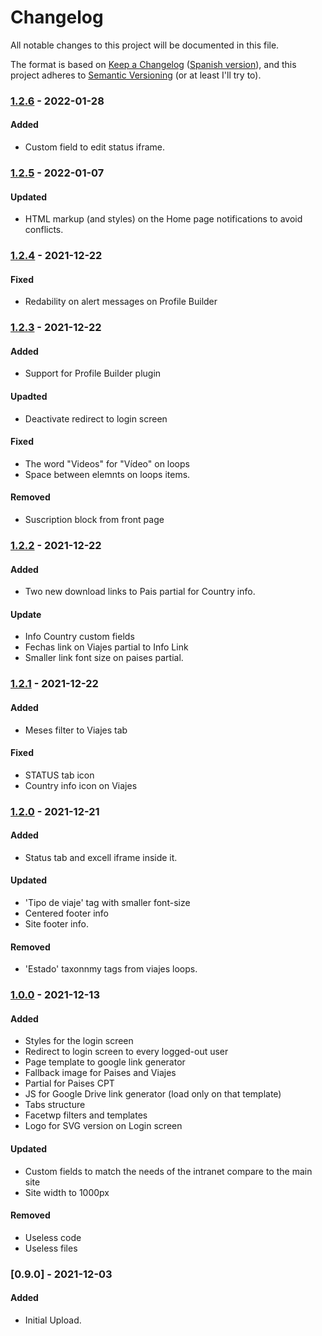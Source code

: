 # Changelog

All notable changes to this project will be documented in this file.

The format is based on [Keep a Changelog](https://keepachangelog.com/en/1.0.0/) ([Spanish version](https://keepachangelog.com/es-ES/1.0.0/)),
and this project adheres to [Semantic Versioning](https://semver.org/spec/v2.0.0.html) (or at least I'll try to).

### [1.2.6](https://github.com/LuisColome/intrarift/releases/tag/v1.2.6) - 2022-01-28

#### Added

-   Custom field to edit status iframe.

### [1.2.5](https://github.com/LuisColome/intrarift/releases/tag/v1.2.5) - 2022-01-07

#### Updated

-   HTML markup (and styles) on the Home page notifications to avoid conflicts.

### [1.2.4](https://github.com/LuisColome/intrarift/releases/tag/v1.2.4) - 2021-12-22

#### Fixed

-   Redability on alert messages on Profile Builder

### [1.2.3](https://github.com/LuisColome/intrarift/releases/tag/v1.2.3) - 2021-12-22

#### Added

-   Support for Profile Builder plugin

#### Upadted

-   Deactivate redirect to login screen

#### Fixed

-   The word "Videos" for "Vídeo" on loops
-   Space between elemnts on loops items.

#### Removed

-   Suscription block from front page

### [1.2.2](https://github.com/LuisColome/intrarift/releases/tag/v1.2.2) - 2021-12-22

#### Added

-   Two new download links to Pais partial for Country info.

#### Update

-   Info Country custom fields
-   Fechas link on Viajes partial to Info Link
-   Smaller link font size on paises partial.

### [1.2.1](https://github.com/LuisColome/intrarift/releases/tag/v1.2.1) - 2021-12-22

#### Added

-   Meses filter to Viajes tab

#### Fixed

-   STATUS tab icon
-   Country info icon on Viajes

### [1.2.0](https://github.com/LuisColome/intrarift/releases/tag/v1.2.0) - 2021-12-21

#### Added

-   Status tab and excell iframe inside it.

#### Updated

-   'Tipo de viaje' tag with smaller font-size
-   Centered footer info
-   Site footer info.

#### Removed

-   'Estado' taxonnmy tags from viajes loops.

### [1.0.0](https://github.com/LuisColome/intrarift/releases/tag/v1.0.0) - 2021-12-13

#### Added

-   Styles for the login screen
-   Redirect to login screen to every logged-out user
-   Page template to google link generator
-   Fallback image for Paises and Viajes
-   Partial for Paises CPT
-   JS for Google Drive link generator (load only on that template)
-   Tabs structure
-   Facetwp filters and templates
-   Logo for SVG version on Login screen

#### Updated

-   Custom fields to match the needs of the intranet compare to the main site
-   Site width to 1000px

#### Removed

-   Useless code
-   Useless files

### [0.9.0] - 2021-12-03

#### Added

-   Initial Upload.

